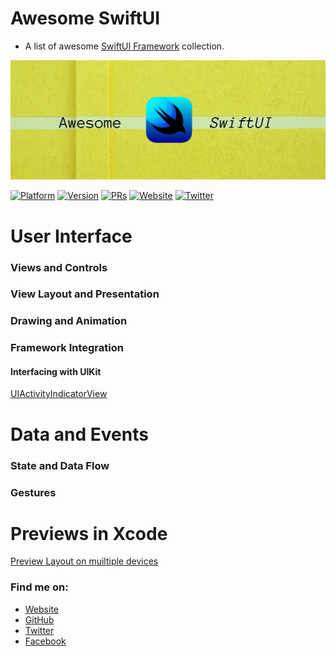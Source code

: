 # Awesome SwiftUI

- A list of awesome [SwiftUI Framework](https://developer.apple.com/documentation/swiftui) collection. 

![Awesome SwiftUI](assets/banner.png)

[![Platform](https://img.shields.io/badge/platform-iOS%20%7C%20macOS%20%7C%20watchOS%20%7C%20tvOS-red.svg)](https://developer.apple.com/xcode/swiftui/)
[![Version](http://img.shields.io/badge/version-2.0-green.svg?style=flat)](https://github.com/CodePassion-dev/awesome-swiftui)
[![PRs](https://img.shields.io/badge/PRs-welcome-teal.svg)](https://github.com/CodePassion-dev/awesome-swiftui/pulls)
[![Website](https://img.shields.io/badge/Website-codepassion.dev-yellow.svg)](https://codepassion.dev)
[![Twitter](https://img.shields.io/badge/twitter-@duonghominhhuy-blue.svg?style=flat)](http://twitter.com/duonghominhhuy)

# User Interface

### Views and Controls

### View Layout and Presentation

### Drawing and Animation

### Framework Integration

#### Interfacing with UIKit

[UIActivityIndicatorView](https://github.com/CodePassion-dev/awesome-swiftui/blob/master/user-interface/framework-integration/interfacing-with-uikit/UIActivityIndicatorView.swift)

# Data and Events

### State and Data Flow

### Gestures

# Previews in Xcode

[Preview Layout on muiltiple devices](https://github.com/CodePassion-dev/awesome-swiftui/blob/master/previews-in-xcode/preview-layout-on-muiltiple-devices.swift)

### Find me on:

- [Website](https://codepassion.dev)
- [GitHub](https://github.com/duonghominhhuy)
- [Twitter](https://twitter.com/duonghominhhuy)
- [Facebook](https://www.facebook.com/codepassion.dev)


